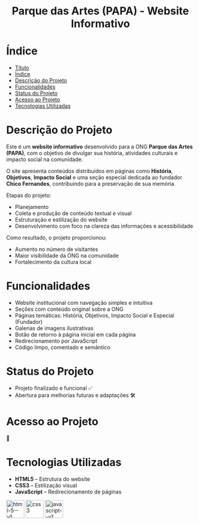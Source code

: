 <h1 align="center"> Parque das Artes (PAPA) - Website Informativo </h1>

# Índice

- [Título](#Título)
- [Índice](#índice)
- [Descrição do Projeto](#descrição-do-projeto)
- [Funcionalidades](#funcionalidades)
- [Status do Projeto](#status-do-projeto)
- [Acesso ao Projeto](#acesso-ao-projeto)
- [Tecnologias Utilizadas](#tecnologias-utilizadas)

# Descrição do Projeto

Este é um **website informativo** desenvolvido para a ONG **Parque das Artes (PAPA)**, com o objetivo de divulgar sua história, atividades culturais e impacto social na comunidade.

O site apresenta conteúdos distribuídos em páginas como **História**, **Objetivos**, **Impacto Social** e uma seção especial dedicada ao fundador **Chico Fernandes**, contribuindo para a preservação de sua memória.

Etapas do projeto:
- Planejamento
- Coleta e produção de conteúdo textual e visual
- Estruturação e estilização do website
- Desenvolvimento com foco na clareza das informações e acessibilidade

Como resultado, o projeto proporcionou:
- Aumento no número de visitantes
- Maior visibilidade da ONG na comunidade
- Fortalecimento da cultura local

# Funcionalidades

- Website institucional com navegação simples e intuitiva
- Seções com conteúdo original sobre a ONG
- Páginas temáticas: História, Objetivos, Impacto Social e Especial (Fundador)
- Galerias de imagens ilustrativas
- Botão de retorno à página inicial em cada página
- Redirecionamento por JavaScript
- Código limpo, comentado e semântico

# Status do Projeto

- Projeto finalizado e funcional ✅ 
- Abertura para melhorias futuras e adaptações 🛠️

# Acesso ao Projeto

🔗 

# Tecnologias Utilizadas

- **HTML5** – Estrutura do website
- **CSS3** – Estilização visual
- **JavaScript** – Redirecionamento de páginas

<img width="48" height="48" src="https://img.icons8.com/color/48/html-5--v1.png" alt="html-5--v1"/> <img width="48" height="48" src="https://img.icons8.com/fluency/48/css3.png" alt="css3"/>  <img width="48" height="48" src="https://img.icons8.com/color/48/javascript--v1.png" alt="javascript--v1"/>
